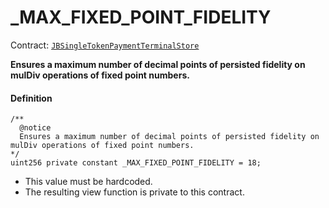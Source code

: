 # \_MAX_FIXED_POINT_FIDELITY

Contract: [`JBSingleTokenPaymentTerminalStore`](/dev/api/contracts/jbsingletokenpaymentterminalstore/README.md)​‌

**Ensures a maximum number of decimal points of persisted fidelity on mulDiv operations of fixed point numbers.**

#### Definition

```
/**
  @notice
  Ensures a maximum number of decimal points of persisted fidelity on mulDiv operations of fixed point numbers.
*/
uint256 private constant _MAX_FIXED_POINT_FIDELITY = 18;
```

- This value must be hardcoded.
- The resulting view function is private to this contract.
